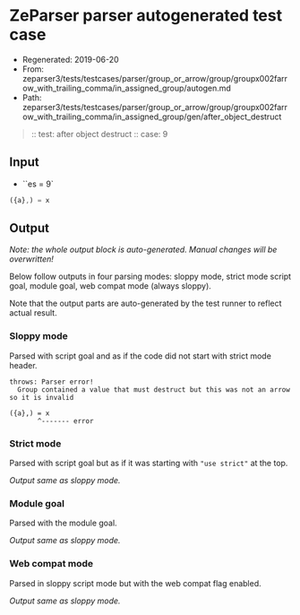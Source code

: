 # ZeParser parser autogenerated test case

- Regenerated: 2019-06-20
- From: zeparser3/tests/testcases/parser/group_or_arrow/group/groupx002farrow_with_trailing_comma/in_assigned_group/autogen.md
- Path: zeparser3/tests/testcases/parser/group_or_arrow/group/groupx002farrow_with_trailing_comma/in_assigned_group/gen/after_object_destruct

> :: test: after object destruct
> :: case: 9

## Input

- ``es = 9`

`````js
({a},) = x
`````

## Output

_Note: the whole output block is auto-generated. Manual changes will be overwritten!_

Below follow outputs in four parsing modes: sloppy mode, strict mode script goal, module goal, web compat mode (always sloppy).

Note that the output parts are auto-generated by the test runner to reflect actual result.

### Sloppy mode

Parsed with script goal and as if the code did not start with strict mode header.

`````
throws: Parser error!
  Group contained a value that must destruct but this was not an arrow so it is invalid

({a},) = x
       ^------- error
`````

### Strict mode

Parsed with script goal but as if it was starting with `"use strict"` at the top.

_Output same as sloppy mode._

### Module goal

Parsed with the module goal.

_Output same as sloppy mode._

### Web compat mode

Parsed in sloppy script mode but with the web compat flag enabled.

_Output same as sloppy mode._
